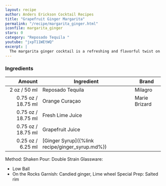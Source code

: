 ```yaml
---
layout: recipe
author: Anders Erickson Cocktail Recipes
title: "Grapefruit Ginger Margarita"
permalink: "/recipe/margarita_ginger.html"
iconfile: margarita_ginger
stars: 0
category: "Reposado Tequila "
youtube: "jxpT11WEtWQ"
excerpt: |
  The margarita ginger cocktail is a refreshing and flavorful twist on the classic margarita. It combines the bold flavors of ginger with the zesty lime juice and tequila, creating a unique and exciting drink.
---
```


### Ingredients

|  Amount | Ingredient                                      | Brand         |
| ------: | ----------------------------------------------- | ------------- |
|    2 oz / 50 ml | Reposado Tequila                                | Milagro       |
| 0.75 oz / 18.75 ml | Orange Curaçao                                  | Marie Brizard |
| 0.75 oz / 18.75 ml | Fresh Lime Juice                                |
| 0.75 oz / 18.75 ml | Grapefruit Juice                                |
| 0.25 oz / 6.25 ml | [Ginger Syrup]({%link recipe/ginger_syrup.md%}) |

Method: Shaken
Pour: Double Strain
Glassware:
  - Low Ball
  - On the Rocks
  Garnish: Candied ginger, Lime wheel
  Special Prep: Salted rim
